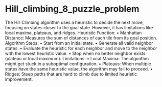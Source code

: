 # Hill_climbing_8_puzzle_problem
The Hill Climbing algorithm uses a heuristic to decide the next move, focusing on states closer to the goal state. However, it has limitations like local maxima, plateaus, and ridges.
 Heuristic Function:
•	Manhattan Distance: Measures the sum of distances of each tile from its goal position.
Algorithm Steps:
•	Start from an initial state.
•	Generate all valid neighbor states.
•	Evaluate the heuristic for each neighbor and move to the neighbor with the lowest heuristic value.
•	Stop when no better neighbor exists (plateau or local maximum).
 Limitations:
•	Local Maxima: The algorithm might get stuck in a suboptimal configuration.
•	Plateaus: When multiple states have the same heuristic value, the algorithm may fail to proceed.
•	Ridges: Steep paths that are hard to climb due to limited heuristic improvement.
